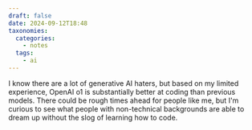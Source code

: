 ```yaml
---
draft: false
date: 2024-09-12T18:48
taxonomies:
  categories:
    - notes
  tags:
    - ai
---
```

I know there are a lot of generative AI haters, but based on my limited experience, OpenAI o1 is substantially better at coding than previous models. There could be rough times ahead for people like me, but I'm curious to see what people with non-technical backgrounds are able to dream up without the slog of learning how to code.
